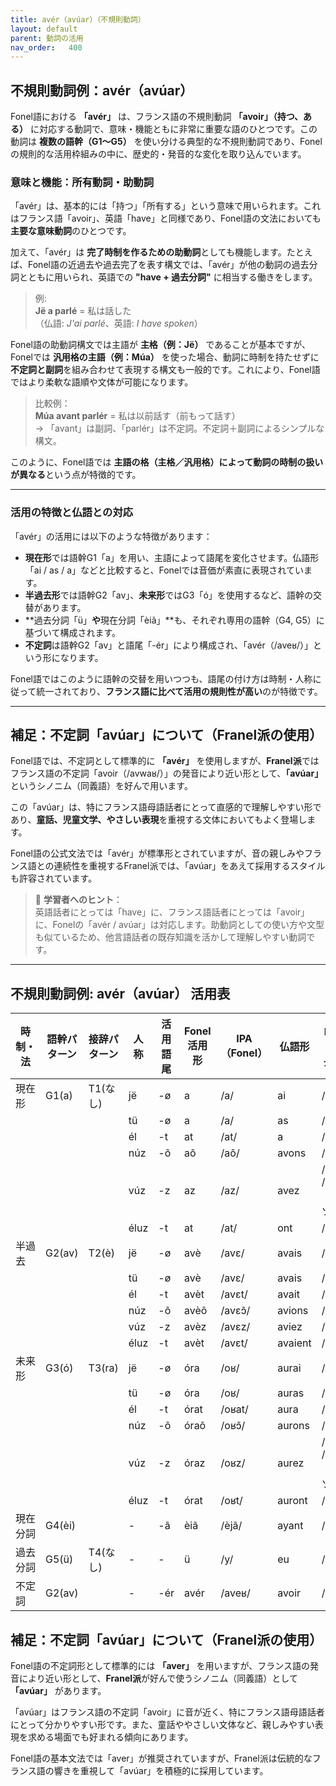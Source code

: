 ```yaml
---
title: avér（avúar）（不規則動詞）
layout: default
parent: 動詞の活用
nav_order:   400
---
```


## 不規則動詞例：avér（avúar）

Fonel語における **「avér」** は、フランス語の不規則動詞 **「avoir」（持つ、ある）** に対応する動詞で、意味・機能ともに非常に重要な語のひとつです。この動詞は **複数の語幹（G1〜G5）** を使い分ける典型的な不規則動詞であり、Fonelの規則的な活用枠組みの中に、歴史的・発音的な変化を取り込んでいます。

### 意味と機能：所有動詞・助動詞

「avér」は、基本的には「持つ」「所有する」という意味で用いられます。これはフランス語「avoir」、英語「have」と同様であり、Fonel語の文法においても **主要な意味動詞**のひとつです。

加えて、「avér」は **完了時制を作るための助動詞**としても機能します。たとえば、Fonel語の近過去や過去完了を表す構文では、「avér」が他の動詞の過去分詞とともに用いられ、英語での **"have + 過去分詞"** に相当する働きをします。

> 例:  
> **Jë a parlé** = 私は話した  
> （仏語: *J'ai parlé*、英語: *I have spoken*）

Fonel語の助動詞構文では主語が **主格（例：Jë）** であることが基本ですが、Fonelでは **汎用格の主語（例：Múa）** を使った場合、動詞に時制を持たせずに **不定詞と副詞**を組み合わせて表現する構文も一般的です。これにより、Fonel語ではより柔軟な語順や文体が可能になります。

> 比較例：  
> **Múa avant parlér** = 私は以前話す（前もって話す）  
> → 「avant」は副詞、「parlér」は不定詞。不定詞＋副詞によるシンプルな構文。

このように、Fonel語では **主語の格（主格／汎用格）によって動詞の時制の扱いが異なる**という点が特徴的です。

---

### 活用の特徴と仏語との対応

「avér」の活用には以下のような特徴があります：

- **現在形**では語幹G1「a」を用い、主語によって語尾を変化させます。仏語形「ai / as / a」などと比較すると、Fonelでは音価が素直に表現されています。
- **半過去形**では語幹G2「av」、**未来形**ではG3「ó」を使用するなど、語幹の交替があります。
- **過去分詞「ü」**や**現在分詞「èiã」**も、それぞれ専用の語幹（G4, G5）に基づいて構成されます。
- **不定詞**は語幹G2「av」と語尾「-ér」により構成され、「avér（/aveʁ/）」という形になります。

Fonel語ではこのように語幹の交替を用いつつも、語尾の付け方は時制・人称に従って統一されており、**フランス語に比べて活用の規則性が高い**のが特徴です。

---

## 補足：不定詞「avúar」について（Franel派の使用）

Fonel語では、不定詞として標準的に **「avér」** を使用しますが、**Franel派**ではフランス語の不定詞「avoir（/avwaʁ/）」の発音により近い形として、**「avúar」** というシノニム（同義語）を好んで用います。

この「avúar」は、特にフランス語母語話者にとって直感的で理解しやすい形であり、**童話、児童文学、やさしい表現**を重視する文体においてもよく登場します。

Fonel語の公式文法では「avér」が標準形とされていますが、音の親しみやフランス語との連続性を重視するFranel派では、「avúar」をあえて採用するスタイルも許容されています。

> 📌 **学習者へのヒント**：  
> 英語話者にとっては「have」に、フランス語話者にとっては「avoir」に、Fonelの「avér / avúar」は対応します。助動詞としての使い方や文型も似ているため、他言語話者の既存知識を活かして理解しやすい動詞です。

---

## 不規則動詞例: avér（avúar） 活用表

| 時制・法 | 語幹パターン | 接辞パターン | 人称 | 活用語尾  | Fonel活用形 | IPA（Fonel） | 仏語形    | IPA (仏語・最長発音)         |
|----------|--------------|--------------|------|-----------|-------------|--------------|-----------|------------------------------|
| 現在形   | G1(a)        | T1(なし)     | jë   | -ø        | a           | /a/          | ai        | /e/                          |
|          |              |              | tü   | -ø        | a           | /a/          | as        | /a/                          |
|          |              |              | él   | -t        | at          | /at/         | a         | /a‿t/                        |
|          |              |              | núz  | -õ        | aõ          | /aõ/        | avons     | /avɔ̃/                       |
|          |              |              | vúz  | -z        | az          | /az/         | avez      | /ave/ → /av‿z/（リエゾン時）|
|          |              |              | éluz | -t        | at          | /at/         | ont       | /ɔ̃‿t/                       |
| 半過去   | G2(av)       | T2(è)        | jë   | -ø        | avè         | /avɛ/        | avais     | /avɛ/                        |
|          |              |              | tü   | -ø        | avè         | /avɛ/        | avais     | /avɛ/                        |
|          |              |              | él   | -t        | avèt        | /avɛt/       | avait     | /avɛ‿t/                      |
|          |              |              | núz  | -õ        | avèõ        | /avɛɔ̃/      | avions    | /avjɔ̃/                      |
|          |              |              | vúz  | -z        | avèz        | /avɛz/       | aviez     | /avjez/                      |
|          |              |              | éluz | -t        | avèt        | /avɛt/       | avaient   | /avɛ‿t/                      |
| 未来形   | G3(ó)       | T3(ra)       | jë   | -ø        | óra         | /oʁ/         | aurai     | /oʁe/                        |
|          |              |              | tü   | -ø        | óra         | /oʁ/         | auras     | /oʁa/                        |
|          |              |              | él   | -t        | órat        | /oʁat/       | aura      | /oʁa‿t/                      |
|          |              |              | núz  | -õ        | óraõ        | /oʁɔ̃/       | aurons    | /oʁɔ̃/                       |
|          |              |              | vúz  | -z        | óraz        | /oʁz/        | aurez     | /oʁe/ → /oʁ‿z/（リエゾン時）|
|          |              |              | éluz | -t        | órat        | /oʁt/        | auront    | /oʁɔ̃‿t/                     |
| 現在分詞 | G4(èi)       |              | -    | -ã        | èiã         | /èjã/        | ayant     | /ɛ.jɑ̃/                      |
| 過去分詞 | G5(ü)        | T4(なし)     | -    | -         | ü           | /y/          | eu        | /y/                          |
| 不定詞   | G2(av)       |              | -    | -ér       | avér        | /aveʁ/       | avoir     | /avwaʁ/                      |




## 補足：不定詞「avúar」について（Franel派の使用）

Fonel語の不定詞形として標準的には **「aver」** を用いますが、フランス語の発音により近い形として、**Franel派**が好んで使うシノニム（同義語）として **「avúar」** があります。

「avúar」はフランス語の不定詞「avoir」に音が近く、特にフランス語母語話者にとって分かりやすい形です。また、童話ややさしい文体など、親しみやすい表現を求める場面でも好まれる傾向にあります。

Fonel語の基本文法では「aver」が推奨されていますが、Franel派は伝統的なフランス語の響きを重視して「avúar」を積極的に採用しています。



